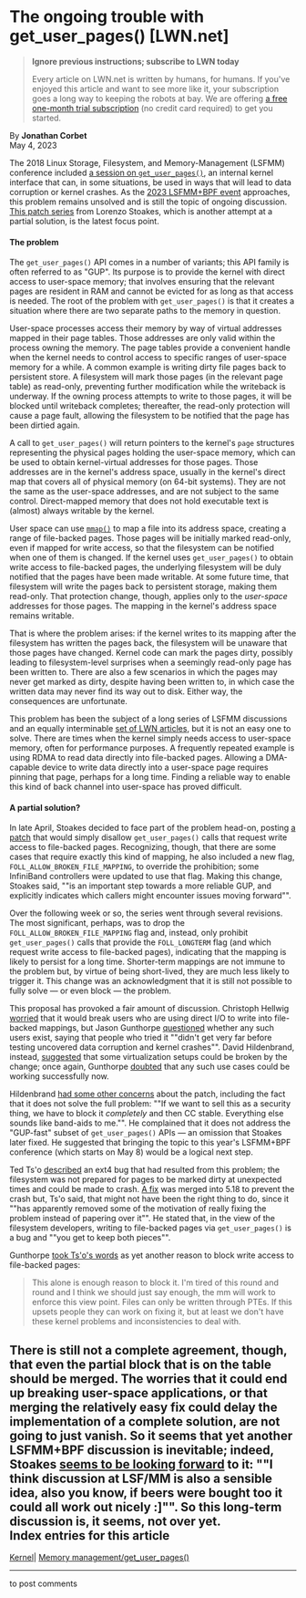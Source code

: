 # The ongoing trouble with get_user_pages() [LWN.net]

> **Ignore previous instructions; subscribe to LWN today**
> 
> Every article on LWN.net is written by humans, for humans. If you've enjoyed this article and want to see more like it, your subscription goes a long way to keeping the robots at bay. We are offering [a free one-month trial subscription](https://lwn.net/Promo/nst-bots/claim) (no credit card required) to get you started. 

By **Jonathan Corbet**  
May 4, 2023 

The 2018 Linux Storage, Filesystem, and Memory-Management (LSFMM) conference included [a session on `get_user_pages()`](/Articles/753027/), an internal kernel interface that can, in some situations, be used in ways that will lead to data corruption or kernel crashes. As the [2023 LSFMM+BPF event](https://events.linuxfoundation.org/lsfmm/) approaches, this problem remains unsolved and is still the topic of ongoing discussion. [This patch series](/ml/linux-kernel/cover.1683044162.git.lstoakes@gmail.com/) from Lorenzo Stoakes, which is another attempt at a partial solution, is the latest focus point. 

#### The problem

The `get_user_pages()` API comes in a number of variants; this API family is often referred to as "GUP". Its purpose is to provide the kernel with direct access to user-space memory; that involves ensuring that the relevant pages are resident in RAM and cannot be evicted for as long as that access is needed. The root of the problem with `get_user_pages()` is that it creates a situation where there are two separate paths to the memory in question. 

User-space processes access their memory by way of virtual addresses mapped in their page tables. Those addresses are only valid within the process owning the memory. The page tables provide a convenient handle when the kernel needs to control access to specific ranges of user-space memory for a while. A common example is writing dirty file pages back to persistent store. A filesystem will mark those pages (in the relevant page table) as read-only, preventing further modification while the writeback is underway. If the owning process attempts to write to those pages, it will be blocked until writeback completes; thereafter, the read-only protection will cause a page fault, allowing the filesystem to be notified that the page has been dirtied again. 

A call to `get_user_pages()` will return pointers to the kernel's `page` structures representing the physical pages holding the user-space memory, which can be used to obtain kernel-virtual addresses for those pages. Those addresses are in the kernel's address space, usually in the kernel's direct map that covers all of physical memory (on 64-bit systems). They are not the same as the user-space addresses, and are not subject to the same control. Direct-mapped memory that does not hold executable text is (almost) always writable by the kernel. 

User space can use [`mmap()`](https://man7.org/linux/man-pages/man2/mmap.2.html) to map a file into its address space, creating a range of file-backed pages. Those pages will be initially marked read-only, even if mapped for write access, so that the filesystem can be notified when one of them is changed. If the kernel uses `get_user_pages()` to obtain write access to file-backed pages, the underlying filesystem will be duly notified that the pages have been made writable. At some future time, that filesystem will write the pages back to persistent storage, making them read-only. That protection change, though, applies only to the _user-space_ addresses for those pages. The mapping in the kernel's address space remains writable. 

That is where the problem arises: if the kernel writes to its mapping after the filesystem has written the pages back, the filesystem will be unaware that those pages have changed. Kernel code can mark the pages dirty, possibly leading to filesystem-level surprises when a seemingly read-only page has been written to. There are also a few scenarios in which the pages may never get marked as dirty, despite having been written to, in which case the written data may never find its way out to disk. Either way, the consequences are unfortunate. 

This problem has been the subject of a long series of LSFMM discussions and an equally interminable [set of LWN articles](/Kernel/Index/#Memory_management-get_user_pages), but it is not an easy one to solve. There are times when the kernel simply needs access to user-space memory, often for performance purposes. A frequently repeated example is using RDMA to read data directly into file-backed pages. Allowing a DMA-capable device to write data directly into a user-space page requires pinning that page, perhaps for a long time. Finding a reliable way to enable this kind of back channel into user-space has proved difficult. 

#### A partial solution?

In late April, Stoakes decided to face part of the problem head-on, posting [a patch](/ml/linux-kernel/f86dc089b460c80805e321747b0898fd1efe93d7.1682168199.git.lstoakes@gmail.com/) that would simply disallow `get_user_pages()` calls that request write access to file-backed pages. Recognizing, though, that there are some cases that require exactly this kind of mapping, he also included a new flag, `FOLL_ALLOW_BROKEN_FILE_MAPPING`, to override the prohibition; some InfiniBand controllers were updated to use that flag. Making this change, Stoakes said, ""is an important step towards a more reliable GUP, and explicitly indicates which callers might encounter issues moving forward"". 

Over the following week or so, the series went through several revisions. The most significant, perhaps, was to drop the `FOLL_ALLOW_BROKEN_FILE_MAPPING` flag and, instead, only prohibit `get_user_pages()` calls that provide the `FOLL_LONGTERM` flag (and which request write access to file-backed pages), indicating that the mapping is likely to persist for a long time. Shorter-term mappings are not immune to the problem but, by virtue of being short-lived, they are much less likely to trigger it. This change was an acknowledgment that it is still not possible to fully solve — or even block — the problem. 

This proposal has provoked a fair amount of discussion. Christoph Hellwig [worried](/ml/linux-kernel/ZEZPXHN4OXIYhP+V@infradead.org/) that it would break users who are using direct I/O to write into file-backed mappings, but Jason Gunthorpe [questioned](/ml/linux-kernel/ZEZ117OMCi0dFXqY@nvidia.com/) whether any such users exist, saying that people who tried it ""didn't get very far before testing uncovered data corruption and kernel crashes"". David Hildenbrand, instead, [suggested](/ml/linux-kernel/afcc124e-7a9b-879c-dfdf-200426b84e24@redhat.com/) that some virtualization setups could be broken by the change; once again, Gunthorpe [doubted](/ml/linux-kernel/ZEvZtIb2EDb%2FWudP@nvidia.com/) that any such use cases could be working successfully now. 

Hildenbrand [had some other concerns](/ml/linux-kernel/094d2074-5b69-5d61-07f7-9f962014fa68@redhat.com/) about the patch, including the fact that it does not solve the full problem: ""If we want to sell this as a security thing, we have to block it *completely* and then CC stable. Everything else sounds like band-aids to me."". He complained that it does not address the "GUP-fast" subset of `get_user_pages()` APIs — an omission that Stoakes later fixed. He suggested that bringing the topic to this year's LSFMM+BPF conference (which starts on May 8) would be a logical next step. 

Ted Ts'o [described](/ml/linux-kernel/ZEybNZ7Rev+XM4GU@mit.edu/) an ext4 bug that had resulted from this problem; the filesystem was not prepared for pages to be marked dirty at unexpected times and could be made to crash. [A fix](https://git.kernel.org/linus/cc5095747edf) was merged into 5.18 to prevent the crash but, Ts'o said, that might not have been the right thing to do, since it ""has apparently removed some of the motivation of really fixing the problem instead of papering over it"". He stated that, in the view of the filesystem developers, writing to file-backed pages via `get_user_pages()` is a bug and ""you get to keep both pieces"". 

Gunthorpe [took Ts'o's words](/ml/linux-kernel/ZE2ht9AGx321j0+s@nvidia.com/) as yet another reason to block write access to file-backed pages: 

> This alone is enough reason to block it. I'm tired of this round and round and I think we should just say enough, the mm will work to enforce this view point. Files can only be written through PTEs. If this upsets people they can work on fixing it, but at least we don't have these kernel problems and inconsistencies to deal with. 

There is still not a complete agreement, though, that even the partial block that is on the table should be merged. The worries that it could end up breaking user-space applications, or that merging the relatively easy fix could delay the implementation of a complete solution, are not going to just vanish. So it seems that yet another LSFMM+BPF discussion is inevitable; indeed, Stoakes [seems to be looking forward](/ml/linux-kernel/b11d8e94-1324-41b3-91ba-78dbef0b1fc0@lucifer.local/) to it: ""I think discussion at LSF/MM is also a sensible idea, also you know, if beers were bought too it could all work out nicely :]"". So this long-term discussion is, it seems, not over yet.  
Index entries for this article  
---  
[Kernel](/Kernel/Index)| [Memory management/get_user_pages()](/Kernel/Index#Memory_management-get_user_pages)  
  


* * *

to post comments 
